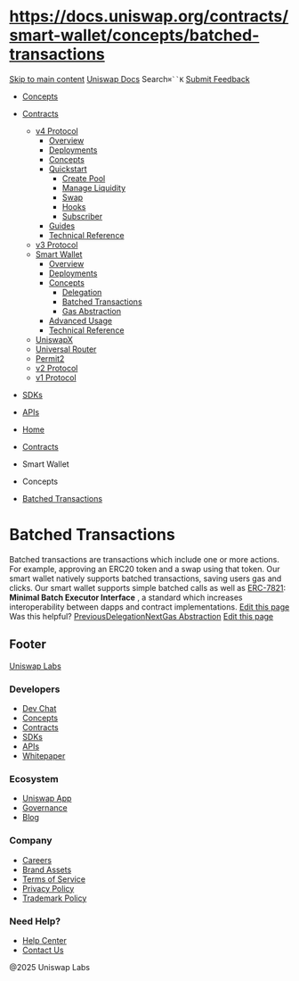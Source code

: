 # https://docs.uniswap.org/contracts/smart-wallet/concepts/batched-transactions

[Skip to main content](https://docs.uniswap.org/contracts/smart-wallet/concepts/batched-transactions#__docusaurus_skipToContent_fallback)
[Uniswap Docs](https://docs.uniswap.org/)
Search`⌘``K`
[Submit Feedback](https://docs.google.com/forms/d/e/1FAIpQLSdjSkZam8KiatL9XACRVxCHjDJjaPGbls77PCXDKFn4JwykXg/viewform)
  * [Concepts](https://docs.uniswap.org/concepts/overview)
  * [Contracts](https://docs.uniswap.org/contracts/v4/overview)
    * [v4 Protocol](https://docs.uniswap.org/contracts/smart-wallet/concepts/batched-transactions)
      * [Overview](https://docs.uniswap.org/contracts/v4/overview)
      * [Deployments](https://docs.uniswap.org/contracts/v4/deployments)
      * [Concepts](https://docs.uniswap.org/contracts/smart-wallet/concepts/batched-transactions)
      * [Quickstart](https://docs.uniswap.org/contracts/smart-wallet/concepts/batched-transactions)
        * [Create Pool](https://docs.uniswap.org/contracts/v4/quickstart/create-pool)
        * [Manage Liquidity](https://docs.uniswap.org/contracts/smart-wallet/concepts/batched-transactions)
        * [Swap](https://docs.uniswap.org/contracts/v4/quickstart/swap)
        * [Hooks](https://docs.uniswap.org/contracts/smart-wallet/concepts/batched-transactions)
        * [Subscriber](https://docs.uniswap.org/contracts/v4/quickstart/subscriber)
      * [Guides](https://docs.uniswap.org/contracts/smart-wallet/concepts/batched-transactions)
      * [Technical Reference](https://docs.uniswap.org/contracts/smart-wallet/concepts/batched-transactions)
    * [v3 Protocol](https://docs.uniswap.org/contracts/smart-wallet/concepts/batched-transactions)
    * [Smart Wallet](https://docs.uniswap.org/contracts/smart-wallet/concepts/batched-transactions)
      * [Overview](https://docs.uniswap.org/contracts/smart-wallet/overview)
      * [Deployments](https://docs.uniswap.org/contracts/smart-wallet/deployments)
      * [Concepts](https://docs.uniswap.org/contracts/smart-wallet/concepts/batched-transactions)
        * [Delegation](https://docs.uniswap.org/contracts/smart-wallet/concepts/delegation)
        * [Batched Transactions](https://docs.uniswap.org/contracts/smart-wallet/concepts/batched-transactions)
        * [Gas Abstraction](https://docs.uniswap.org/contracts/smart-wallet/concepts/gas-abstraction)
      * [Advanced Usage](https://docs.uniswap.org/contracts/smart-wallet/concepts/batched-transactions)
      * [Technical Reference](https://docs.uniswap.org/contracts/smart-wallet/technical-reference)
    * [UniswapX](https://docs.uniswap.org/contracts/smart-wallet/concepts/batched-transactions)
    * [Universal Router](https://docs.uniswap.org/contracts/smart-wallet/concepts/batched-transactions)
    * [Permit2](https://docs.uniswap.org/contracts/smart-wallet/concepts/batched-transactions)
    * [v2 Protocol](https://docs.uniswap.org/contracts/smart-wallet/concepts/batched-transactions)
    * [v1 Protocol](https://docs.uniswap.org/contracts/smart-wallet/concepts/batched-transactions)
  * [SDKs](https://docs.uniswap.org/sdk/v4/overview)
  * [APIs](https://docs.uniswap.org/api/subgraph/overview)


  * [Home](https://docs.uniswap.org/)
  * [Contracts](https://docs.uniswap.org/contracts/v4/overview)
  * Smart Wallet
  * Concepts
  * [Batched Transactions](https://docs.uniswap.org/contracts/smart-wallet/concepts/batched-transactions)


# Batched Transactions
Batched transactions are transactions which include one or more actions. For example, approving an ERC20 token and a swap using that token. Our smart wallet natively supports batched transactions, saving users gas and clicks.
Our smart wallet supports simple batched calls as well as [ERC-7821](https://eips.ethereum.org/EIPS/eip-7821): **Minimal Batch Executor Interface** , a standard which increases interoperability between dapps and contract implementations.
[Edit this page](https://github.com/uniswap/uniswap-docs/tree/main/docs/contracts/smart-wallet/concepts/02-batched-transactions.md)
Was this helpful?
[PreviousDelegation](https://docs.uniswap.org/contracts/smart-wallet/concepts/delegation)[NextGas Abstraction](https://docs.uniswap.org/contracts/smart-wallet/concepts/gas-abstraction)
[Edit this page](https://github.com/uniswap/uniswap-docs/tree/main/docs/contracts/smart-wallet/concepts/02-batched-transactions.md)
## Footer
[Uniswap Labs](https://docs.uniswap.org/)
### Developers
  * [Dev Chat](https://discord.com/invite/uniswap)
  * [Concepts](https://docs.uniswap.org/concepts/overview)
  * [Contracts](https://docs.uniswap.org/contracts/v4/overview)
  * [SDKs](https://docs.uniswap.org/sdk/v4/overview)
  * [APIs](https://docs.uniswap.org/api/subgraph/overview)
  * [Whitepaper](https://app.uniswap.org/whitepaper-v4.pdf)


### Ecosystem
  * [Uniswap App](https://app.uniswap.org/)
  * [Governance](https://www.uniswapfoundation.org/governance)
  * [Blog](https://blog.uniswap.org/)


### Company
  * [Careers](https://boards.greenhouse.io/uniswaplabs)
  * [Brand Assets](https://github.com/Uniswap/brand-assets/raw/main/Uniswap%20Brand%20Assets.zip)
  * [Terms of Service](https://support.uniswap.org/hc/en-us/articles/30935100859661-Uniswap-Labs-Terms-of-Service)
  * [Privacy Policy](https://support.uniswap.org/hc/en-us/articles/30934457771405-Uniswap-Labs-Privacy-Policy)
  * [Trademark Policy](https://support.uniswap.org/hc/en-us/articles/30934762216973-Uniswap-Labs-Trademark-Guidelines)


### Need Help?
  * [Help Center](https://support.uniswap.org/)
  * [Contact Us](https://support.uniswap.org/hc/en-us/requests/new)


@2025 Uniswap Labs
[](https://github.com/uniswap/uniswap-docs)[](https://twitter.com/Uniswap)[](https://discord.com/invite/uniswap)
